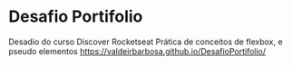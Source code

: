 # Desafio Portifolio
Desadio do curso Discover Rocketseat
Prática de conceitos de flexbox, e pseudo elementos
https://valdeirbarbosa.github.io/DesafioPortifolio/

